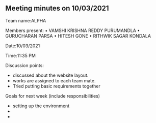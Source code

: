 
## Meeting minutes on 10/03/2021

Team name:ALPHA 

Members present:
• VAMSHI KRISHNA REDDY PURUMANDLA
• GURUCHARAN PARSA
• HITESH GONE
• RITHWIK SAGAR KONDALA

Date:10/03/2021

Time:11:35 PM

Discussion points: 

* discussed about the website layout.
* works are assigned to each team mate.
* Tried putting basic requirements together

Goals for next week (include responsibilities)

*  setting up the environment
* 
*  

